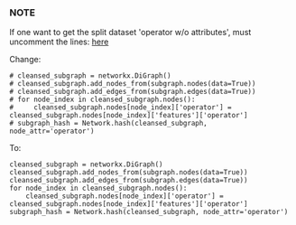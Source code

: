 ### NOTE

If one want to get the split dataset 'operator w/o attributes', must uncomment the lines: [here](younger/datasets/constructors/official/community_split.py)

Change:

```
# cleansed_subgraph = networkx.DiGraph()
# cleansed_subgraph.add_nodes_from(subgraph.nodes(data=True))
# cleansed_subgraph.add_edges_from(subgraph.edges(data=True))
# for node_index in cleansed_subgraph.nodes():
#     cleansed_subgraph.nodes[node_index]['operator'] = cleansed_subgraph.nodes[node_index]['features']['operator']
# subgraph_hash = Network.hash(cleansed_subgraph, node_attr='operator')
```

To:

```
cleansed_subgraph = networkx.DiGraph()
cleansed_subgraph.add_nodes_from(subgraph.nodes(data=True))
cleansed_subgraph.add_edges_from(subgraph.edges(data=True))
for node_index in cleansed_subgraph.nodes():
    cleansed_subgraph.nodes[node_index]['operator'] = cleansed_subgraph.nodes[node_index]['features']['operator']
subgraph_hash = Network.hash(cleansed_subgraph, node_attr='operator')
```
